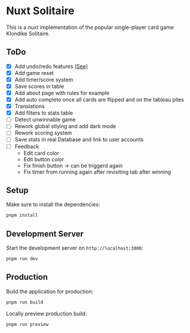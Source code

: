 # Nuxt Solitaire

This is a nuxt implementation of the popular single-player card game Klondike Solitaire.

## ToDo

- [x] Add undo/redo features [(See)](https://vueuse.org/core/useRefHistory/#userefhistory)
- [x] Add game reset
- [x] Add timer/score system
- [x] Save scores in table
- [x] Add about page with rules for example
- [x] Add auto complete once all cards are flipped and on the tableau piles
- [x] Translations
- [x] Add filters to stats table
- [ ] Detect unwinnable game
- [ ] Rework global stlying and add dark mode
- [ ] Rework scoring system
- [ ] Save stats in real Database and link to user accounts
- [ ] Feedback
    - Edit card color
    - Edit button color
    - Fix finish button -> can be triggerd again
    - Fix timer from running again after revisiting tab after winning

## Setup

Make sure to install the dependencies:

```bash
pnpm install
```

## Development Server

Start the development server on `http://localhost:3000`:

```bash
pnpm run dev
```

## Production

Build the application for production:

```bash
pnpm run build
```

Locally preview production build:

```bash
pnpm run preview
```
